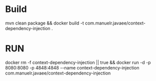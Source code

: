 # Build
mvn clean package && docker build -t com.manuelr.javaee/context-dependency-injection .

# RUN

docker rm -f context-dependency-injection || true && docker run -d -p 8080:8080 -p 4848:4848 --name context-dependency-injection com.manuelr.javaee/context-dependency-injection 